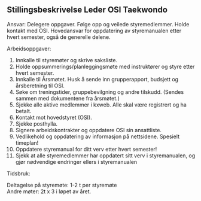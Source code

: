 ## Stillingsbeskrivelse Leder OSI Taekwondo

Ansvar: Delegere oppgaver. Følge opp og veilede styremedlemmer. Holde kontakt med OSI. Hovedansvar for oppdatering av styremanualen etter hvert semester, også de generelle delene.

Arbeidsoppgaver:

1. Innkalle til styremøter og skrive saksliste.
2. Holde oppsummerings/planleggingsmøte med instruktører og styre etter hvert semester.
3. Innkalle til Årsmøtet. Husk å sende inn grupperapport, budsjett og årsberetning til OSI.
4. Søke om treningstider, gruppebevilgning og andre tilskudd. (Sendes sammen med dokumentene fra årsmøtet.)
5. Sjekke alle aktive medlemmer i kxweb. Alle skal være registrert og ha betalt.
6. Kontakt mot hovedstyret (OSI).
7. Sjekke posthylla.
8. Signere arbeidskontrakter og oppdatere OSI sin ansattliste.
9. Vedlikehold og oppdatering av informasjon på nettsidene. Spesielt timeplan!
10. Oppdatere styremanual for ditt verv etter hvert semester!
11. Sjekk at alle styremedlemmer har oppdatert sitt verv i styremanualen, og gjør nødvendige endringer ellers i styremanualen

Tidsbruk:

Deltagelse på styremøte: 1-2 t per styremøte  
Andre møter: 2t x 3 i løpet av året.
  
  
  
  
  
  
  
  
  
  
  
